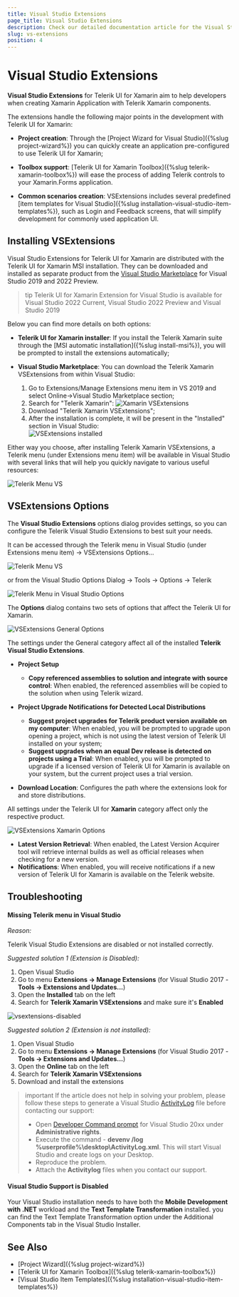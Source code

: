 ```yaml
---
title: Visual Studio Extensions
page_title: Visual Studio Extensions
description: Check our detailed documentation article for the Visual Studio Extensions on Windows. Find all you need to know in Xamarin.Forms installation and deployment documentation.
slug: vs-extensions
position: 4
---
```


# Visual Studio Extensions

**Visual Studio Extensions** for Telerik UI for Xamarin aim to help developers when creating Xamarin Application with Telerik Xamarin components.

The extensions handle the following major points in the development with Telerik UI for Xamarin:

* **Project creation**: Through the [Project Wizard for Visual Studio]({%slug project-wizard%}) you can quickly create an application pre-configured to use Telerik UI for Xamarin;

* **Toolbox support**: [Telerik UI for Xamarin Toolbox]({%slug telerik-xamarin-toolbox%}) will ease the process of adding Telerik controls to your Xamarin.Forms application.

* **Common scenarios creation**: VSExtensions includes several predefined [item templates for Visual Studio]({%slug installation-visual-studio-item-templates%}), such as Login and Feedback screens, that will simplify development for commonly used application UI.

## Installing VSExtensions

Visual Studio Extensions for Telerik UI for Xamarin are distributed with the Telerik UI for Xamarin MSI installation. They can be downloaded and installed as separate product from the [Visual Studio Marketplace](https://marketplace.visualstudio.com/) for Visual Studio 2019 and 2022 Preview.
 
>tip Telerik UI for Xamarin Extension for Visual Studio is available for Visual Studio 2022 Current, Visual Studio 2022 Preview and Visual Studio 2019 

Below you can find more details on both options:

* **Telerik UI for Xamarin installer**: If you install the Telerik Xamarin suite through the [MSI automatic installation]({%slug install-msi%}), you will be prompted to install the extensions automatically;

* **Visual Studio Marketplace**: You can download the Telerik Xamarin VSExtensions from within Visual Studio:

	1. Go to Extensions/Manage Extensions menu item in VS 2019 and select Online->Visual Studio Marketplace section;
	1. Search for "Telerik Xamarin":
	![Xamarin VSExtensions](images/vsextensions_download.png)
	1. Download "Telerik Xamarin VSExtensions";	
	1. After the installation is complete, it will be present in the "Installed" section in Visual Studio:	
	![VSExtensions installed](images/extensions_installed.png)

Either way you choose, after installing Telerik Xamarin VSExtensions, a Telerik menu (under Extensions menu item) will be available in Visual Studio with several links that will help you quickly navigate to various useful resources:

![Telerik Menu VS](images/telerik_menu.png)

## VSExtensions Options

The **Visual Studio Extensions** options dialog provides settings, so you can configure the Telerik Visual Studio Extensions to best suit your needs.


It can be accessed through the Telerik menu in Visual Studio (under Extensions menu item) -> VSExtensions Options…

![Telerik Menu VS](images/telerik_menu.png)

or from the Visual Studio Options Dialog -> Tools -> Options -> Telerik

![Telerik Menu in Visual Studio Options](images/telerik_menu_tools_options.png)

The **Options** dialog contains two sets of options that affect the Telerik UI for Xamarin.

![VSExtensions General Options](images/vsextensions_options.png)

The settings under the General category affect all of the installed **Telerik Visual Studio Extensions**.

* **Project Setup**
	* **Copy referenced assemblies to solution and integrate with source control**: When enabled, the referenced assemblies will be copied to the solution when using Telerik wizard.
	
* **Project Upgrade Notifications for Detected Local Distributions**
	* **Suggest project upgrades for Telerik product version available on my computer**: When enabled, you will be prompted to upgrade upon opening a project, which is not using the latest version of Telerik UI installed on your system;
	* **Suggest upgrades when an equal Dev release is detected on projects using a Trial**: When enabled, you will be prompted to upgrade if a licensed version of Telerik UI for Xamarin is available on your system, but the current project uses a trial version.

* **Download Location**: Configures the path where the extensions look for and store distributions.

All settings under the Telerik UI for **Xamarin** category affect only the respective product.

![VSExtensions Xamarin Options](images/vsextensions_options_xamarin.png)

* **Latest Version Retrieval**: When enabled, the Latest Version Acquirer tool will retrieve internal builds as well as official releases when checking for a new version.
* **Notifications**: When enabled, you will receive notifications if a new version of Telerik UI for Xamarin is available on the Telerik website.

## Troubleshooting

#### Missing Telerik menu in Visual Studio

*Reason:*

Telerik Visual Studio Extensions are disabled or not installed correctly.

*Suggested solution 1 (Extension is Disabled):*

1. Open Visual Studio
1. Go to menu **Extensions -> Manage Extensions** (for Visual Studio 2017 - **Tools -> Extensions and Updates...**)
1. Open the **Installed** tab on the left
1. Search for **Telerik Xamarin VSExtensions** and make sure it's **Enabled**

![vsextensions-disabled](images/VSExtensions_disabled.png)

*Suggested solution 2 (Extension is not installed):*

1. Open Visual Studio
1. Go to menu **Extensions -> Manage Extensions** (for Visual Studio 2017 - **Tools -> Extensions and Updates...**)
1. Open the **Online** tab on the left
1. Search for **Telerik Xamarin VSExtensions**
1. Download and install the extensions

>important If the article does not help in solving your problem, please follow these steps to generate a Visual Studio [ActivityLog](https://docs.microsoft.com/en-us/visualstudio/ide/reference/log-devenv-exe?view=vs-2019) file before contacting our support:
>* Open [Developer Command prompt](https://docs.microsoft.com/en-us/dotnet/framework/tools/developer-command-prompt-for-vs) for Visual Studio 20xx under **Administrative rights**.
>* Execute the command - **devenv /log %userprofile%\desktop\ActivityLog.xml**. This will start Visual Studio and create logs on your Desktop.
>* Reproduce the problem.
>* Attach the **Activitylog** files when you contact our support.

#### Visual Studio Support is Disabled

Your Visual Studio installation needs to have both the **Mobile Development with .NET** workload and the **Text Template Transformation** installed. you can find the Text Template Transformation option under the Additional Components tab in the Visual Studio Installer.

## See Also
- [Project Wizard]({%slug project-wizard%})
- [Telerik UI for Xamarin Toolbox]({%slug telerik-xamarin-toolbox%})
- [Visual Studio Item Templates]({%slug installation-visual-studio-item-templates%})

